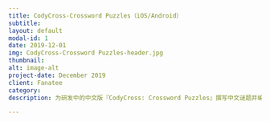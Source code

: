 ```yaml
---
title: CodyCross-Crossword Puzzles（iOS/Android）
subtitle: 
layout: default
modal-id: 1
date: 2019-12-01
img: CodyCross-Crossword Puzzles-header.jpg
thumbnail: 
alt: image-alt
project-date: December 2019
client: Fanatee
category: 
description: 为研发中的中文版『CodyCross: Crossword Puzzles』撰写中文谜题并编辑谜题库  游戏介绍：[https://play.google.com/store/apps/details?id=com.fanatee.cody&hl=zh](https://play.google.com/store/apps/details?id=com.fanatee.cody&hl=zh)

---
```

